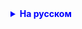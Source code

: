 <details style="margin-top: 16px">
  <summary style="cursor: pointer; color: blue;"><b>На русском</b></summary>

Домашнее задание:

    1) Создатйте enum "Тип пользователя" с вариантами констант: USER, ADMIN
    1) Необходимо создать класс "Человек", добавить в него поле "Тип пользователя" с енамом, остальные поля придумайте самостоятельно
    2) Создать интерфейс Фильтр. В него добавьте метод, который принимает строку (веб-адрес, к которому подключается человек)
     и тип пользователя (enum). Метод отдает boolean значение, пропускает ли он человека к ресурсу или нет.
    3) Реализуйте интерфейс таким образом:
    3.1) Если это админ, то досту разрещен к любому сайту
    3.2) Если это пользователь, то ему разрешен доступ только к сайтам, которые начинаются на "http://web-for-user" 
    4) Самостоятельно создайте пару пользователей и попробуйте проверить, к каким сайтам у них есть доступ


    5*) Добавьте в enum поле, обозначающее название роли пользователя на русском языке


</details>


